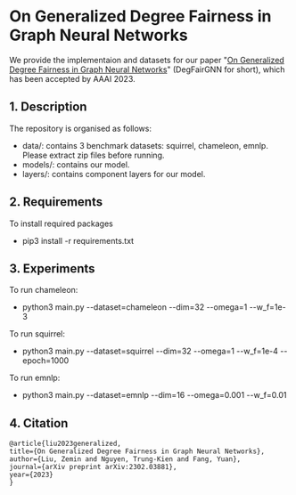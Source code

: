 
# On Generalized Degree Fairness in Graph Neural Networks
We provide the implementaion and datasets for our paper "[On Generalized Degree Fairness in Graph Neural Networks](https://arxiv.org/abs/2302.03881)" (DegFairGNN for short), which has been accepted by AAAI 2023.

## 1. Description

The repository is organised as follows:
- data/: contains 3 benchmark datasets: squirrel, chameleon, emnlp. Please extract zip files before running.
- models/: contains our model. 
- layers/: contains component layers for our model.  


## 2. Requirements
To install required packages
- pip3 install -r requirements.txt

## 3. Experiments

To run chameleon:
- python3 main.py --dataset=chameleon --dim=32 --omega=1 --w_f=1e-3

To run squirrel:
- python3 main.py --dataset=squirrel --dim=32 --omega=1 --w_f=1e-4 --epoch=1000 

To run emnlp:
- python3 main.py --dataset=emnlp --dim=16 --omega=0.001 --w_f=0.01 

## 4. Citation

    @article{liu2023generalized,
    title={On Generalized Degree Fairness in Graph Neural Networks},
    author={Liu, Zemin and Nguyen, Trung-Kien and Fang, Yuan},
    journal={arXiv preprint arXiv:2302.03881},
    year={2023}
    }